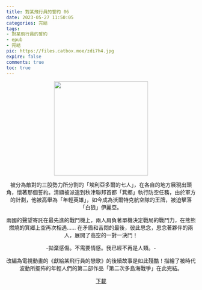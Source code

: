 ```yaml
---
title: 對某飛行員的誓約 06
date: 2023-05-27 11:50:05
categories: 完結
tags:
- 對某飛行員的誓約
- epub
- 完結
pic: https://files.catbox.moe/zdi7h4.jpg
expire: false
comments: true
toc: true
---
```


<div style="text-align:center" class="kratos-post-content">

<img width="250px" src="https://files.catbox.moe/zdi7h4.jpg">

<p>
被分為敵對的三股勢力所分割的「埃利亞多爾的七人」，在各自的地方展現出頭角，懷著那個誓約。清顯被派遣到秋津聯邦首都「箕郷」執行防空任務，由於軍方的計劃，他被高舉為「年輕英雄」，如今成為沃爾特克航空隊的王牌，被迫擊落「白狼」伊麗亞。

兩國的聲望寄託在最先進的戰鬥機上，兩人肩負著單機決定戰局的戰鬥力，在熊熊燃燒的箕郷上空再次相遇…… 在矛盾和苦悶的最後，彼此思念，思念著夥伴的兩人，展開了高空的一對一決鬥！

-拋棄感傷。不需要情感。我已經不再是人類。-

改編為電視動畫的《獻給某飛行員的戀歌》的後續故事是如此殘酷！描繪了被時代波動所擺佈的年輕人們的第二部作品「第二次多島海戰爭」在此完結。
</p>

<p>
<a href="https://epubdatabase.azurewebsites.net/EBOOKS/EPUB/完結/某飛行員系列/對某飛行員的誓約/對某飛行員的誓約%2006.epub?download=1">下載</a>
</p>

</div>